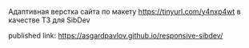 Адаптивная верстка сайта по макету https://tinyurl.com/y4nxp4wt в качестве ТЗ для SibDev

published link: https://asgardpavlov.github.io/responsive-sibdev/
